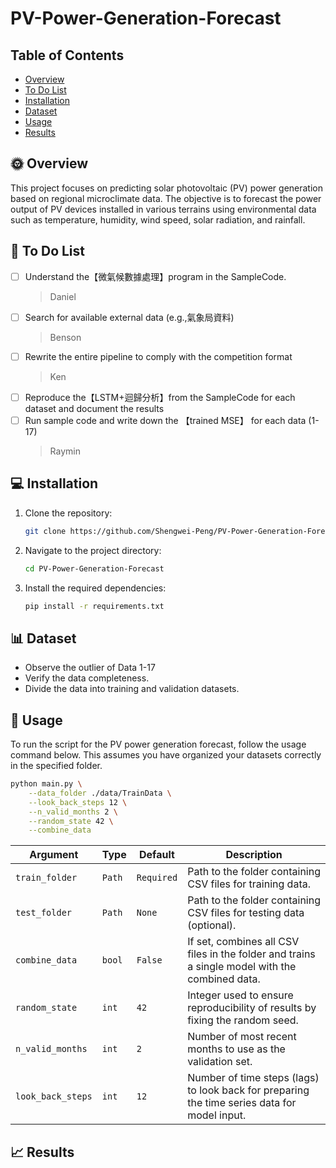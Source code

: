 # PV-Power-Generation-Forecast

## Table of Contents
- [Overview](#Overview)
- [To Do List](#To-Do-List)
- [Installation](#Installation)
- [Dataset](#Dataset)
- [Usage](#Usage)
- [Results](#Results)

## 🌞 Overview
This project focuses on predicting solar photovoltaic (PV) power generation based on regional microclimate data. The objective is to forecast the power output of PV devices installed in various terrains using environmental data such as temperature, humidity, wind speed, solar radiation, and rainfall.

## 📝 To Do List
- [ ] Understand the【微氣候數據處理】program in the SampleCode.
    > Daniel
- [ ] Search for available external data (e.g.,氣象局資料)
    > Benson
- [ ] Rewrite the entire pipeline to comply with the competition format
    > Ken
- [ ] Reproduce the【LSTM+迴歸分析】from the SampleCode for each dataset and document the results
- [ ] Run sample code and write down the 【trained MSE】 for each data (1-17)
    > Raymin

## 💻 Installation
1. Clone the repository:
    ```sh
    git clone https://github.com/Shengwei-Peng/PV-Power-Generation-Forecast.git
    ```
2. Navigate to the project directory:
    ```sh
    cd PV-Power-Generation-Forecast
    ```
3. Install the required dependencies:
    ```sh
    pip install -r requirements.txt
    ```

## 📊 Dataset
- Observe the outlier of Data 1-17
- Verify the data completeness.
- Divide the data into training and validation datasets.

## 🚀 Usage
To run the script for the PV power generation forecast, follow the usage command below. This assumes you have organized your datasets correctly in the specified folder.

```bash
python main.py \
    --data_folder ./data/TrainData \
    --look_back_steps 12 \
    --n_valid_months 2 \
    --random_state 42 \
    --combine_data
```

| Argument          | Type   | Default    | Description                                                                                    |
| ----------------- | ------ | ---------- | ---------------------------------------------------------------------------------------------- |
| `train_folder`    | `Path` | `Required` | Path to the folder containing CSV files for training data.                                     |
| `test_folder`     | `Path` | `None`     | Path to the folder containing CSV files for testing data (optional).                           |
| `combine_data`    | `bool` | `False`    | If set, combines all CSV files in the folder and trains a single model with the combined data. |
| `random_state`    | `int`  | `42`       | Integer used to ensure reproducibility of results by fixing the random seed.                   |
| `n_valid_months`  | `int`  | `2`        | Number of most recent months to use as the validation set.                                     |
| `look_back_steps` | `int`  | `12`       | Number of time steps (lags) to look back for preparing the time series data for model input.   |

## 📈 Results
